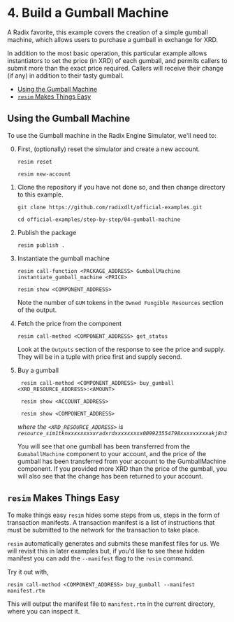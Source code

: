 # 4. Build a Gumball Machine

A Radix favorite, this example covers the creation of a simple gumball machine,
which allows users to purchase a gumball in exchange for XRD.

In addition to the most basic operation, this particular example allows
instantiators to set the price (in XRD) of each gumball, and permits callers to
submit more than the exact price required. Callers will receive their change (if
any) in addition to their tasty gumball.

- [Using the Gumball Machine](#using-the-gumball-machine)
- [`resim` Makes Things Easy](#resim-makes-things-easy)

## Using the Gumball Machine

To use the Gumball machine in the Radix Engine Simulator, we'll need to:

0. First, (optionally) reset the simulator and create a new account.

   ```
   resim reset

   resim new-account
   ```

1. Clone the repository if you have not done so, and then change directory to
   this example.

   ```
   git clone https://github.com/radixdlt/official-examples.git

   cd official-examples/step-by-step/04-gumball-machine
   ```

2. Publish the package

   ```
   resim publish .
   ```

3. Instantiate the gumball machine

   ```
   resim call-function <PACKAGE_ADDRESS> GumballMachine instantiate_gumball_machine <PRICE>

   resim show <COMPONENT_ADDRESS>

   ```

   Note the number of `GUM` tokens in the `Owned Fungible Resources` section of
   the output.

4. Fetch the price from the component

   ```
   resim call-method <COMPONENT_ADDRESS> get_status
   ```

   Look at the `Outputs` section of the response to see the price and supply.
   They will be in a tuple with price first and supply second.

5. Buy a gumball

   ```
    resim call-method <COMPONENT_ADDRESS> buy_gumball <XRD_RESOURCE_ADDRESS>:<AMOUNT>

    resim show <ACCOUNT_ADDRESS>

    resim show <COMPONENT_ADDRESS>

   ```

   _where the `<XRD_RESOURCE_ADDRESS>` is
   `resource_sim1tknxxxxxxxxxradxrdxxxxxxxxx009923554798xxxxxxxxxakj8n3`_

   You will see that one gumball has been transferred from the `GumaballMachine`
   component to your account, and the price of the gumball has been transferred
   from your account to the GumballMachine component. If you provided more XRD
   than the price of the gumball, you will also see that the change has been
   returned to your account.

## `resim` Makes Things Easy

To make things easy `resim` hides some steps from us, steps in the form of
transaction manifests. A transaction manifest is a list of instructions that
must be submitted to the network for the transaction to take place.

`resim` automatically generates and submits these manifest files for us. We will
revisit this in later examples but, if you'd like to see these hidden manifest
you can add the `--manifest` flag to the `resim` command.

Try it out with,

```
resim call-method <COMPONENT_ADDRESS> buy_gumball --manifest manifest.rtm
```

This will output the manifest file to `manifest.rtm` in the current directory,
where you can inspect it.
